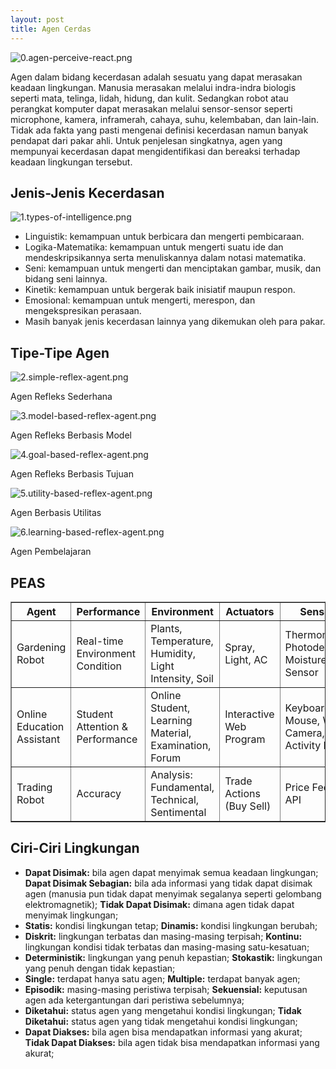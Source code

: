 ```yaml
---
layout: post
title: Agen Cerdas
---
```

![0.agen-perceive-react.png](https://images.hive.blog/DQmUT4m2bJknxg8vnSmRPb6eD8c9MirWe9kUZ49t1Jqjex9/0.agen-perceive-react.png)

Agen dalam bidang kecerdasan adalah sesuatu yang dapat merasakan keadaan lingkungan. Manusia merasakan melalui indra-indra biologis seperti mata, telinga, lidah, hidung, dan kulit. Sedangkan robot atau perangkat komputer dapat merasakan melalui sensor-sensor seperti microphone, kamera, inframerah, cahaya, suhu, kelembaban, dan lain-lain. Tidak ada fakta yang pasti mengenai definisi kecerdasan namun banyak pendapat dari pakar ahli. Untuk penjelesan singkatnya, agen yang mempunyai kecerdasan dapat mengidentifikasi dan bereaksi terhadap keadaan lingkungan tersebut.

## Jenis-Jenis Kecerdasan

![1.types-of-intelligence.png](https://images.hive.blog/DQmVZQ7o6zgmsfbAMUV9SKKrfvmztw5GdJDy74bEotbkS55/1.types-of-intelligence.png)

*   Linguistik: kemampuan untuk berbicara dan mengerti pembicaraan.
*   Logika-Matematika: kemampuan untuk mengerti suatu ide dan mendeskripsikannya serta menuliskannya dalam notasi matematika.
*   Seni: kemampuan untuk mengerti dan menciptakan gambar, musik, dan bidang seni lainnya.
*   Kinetik: kemampuan untuk bergerak baik inisiatif maupun respon.
*   Emosional: kemampuan untuk mengerti, merespon, dan mengekspresikan perasaan.
*   Masih banyak jenis kecerdasan lainnya yang dikemukan oleh para pakar.

## Tipe-Tipe Agen

![2.simple-reflex-agent.png](https://images.hive.blog/DQmbT943RxvEnJxm5GPQxQmGbez7pjcj4toV1i5WdowR16K/2.simple-reflex-agent.png)

Agen Refleks Sederhana

![3.model-based-reflex-agent.png](https://images.hive.blog/DQmafiowo7QzK4gJ8SE4YkYaMYCSagQakgj2ZhC416Y8f7g/3.model-based-reflex-agent.png)

Agen Refleks Berbasis Model

![4.goal-based-reflex-agent.png](https://images.hive.blog/DQmWT8qer4eXtHMs6XQUCaQpzhMXxaWxyudJ8Ko8xiBqM1c/4.goal-based-reflex-agent.png)

Agen Refleks Berbasis Tujuan

![5.utility-based-reflex-agent.png](https://images.hive.blog/DQmZqkEfvz5PC2pXKQhPig7TLjRSSKfLdiGasnixHhYWNTA/5.utility-based-reflex-agent.png)

Agen Berbasis Utilitas

![6.learning-based-reflex-agent.png](https://images.hive.blog/DQmWm9frTQZLkEQuUy1JjPDXc6bKjg7GwxrexeFSyzvoKTf/6.learning-based-reflex-agent.png)

Agen Pembelajaran

## PEAS

<table border="">

<thead>

<tr>

<th>Agent</th>

<th>Performance</th>

<th>Environment</th>

<th>Actuators</th>

<th>Sensors</th>

</tr>

</thead>

<tbody>

<tr>

<td>Gardening Robot</td>

<td>Real-time Environment Condition</td>

<td>Plants, Temperature, Humidity, Light Intensity, Soil</td>

<td>Spray, Light, AC</td>

<td>Thermometer, Photodetector, Moisture Sensor</td>

</tr>

<tr>

<td>Online Education Assistant</td>

<td>Student Attention & Performance</td>

<td>Online Student, Learning Material, Examination, Forum</td>

<td>Interactive Web Program</td>

<td>Keyboard, Mouse, Web Camera, Activity Logs</td>

</tr>

<tr>

<td>Trading Robot</td>

<td>Accuracy</td>

<td>Analysis: Fundamental, Technical, Sentimental</td>

<td>Trade Actions (Buy Sell)</td>

<td>Price Feeds API</td>

</tr>

</tbody>

</table>

## Ciri-Ciri Lingkungan

*   **Dapat Disimak:** bila agen dapat menyimak semua keadaan lingkungan; **Dapat Disimak Sebagian:** bila ada informasi yang tidak dapat disimak agen (manusia pun tidak dapat menyimak segalanya seperti gelombang elektromagnetik); **Tidak Dapat Disimak:** dimana agen tidak dapat menyimak lingkungan;
*   **Statis:** kondisi lingkungan tetap; **Dinamis:** kondisi lingkungan berubah;
*   **Diskrit:** lingkungan terbatas dan masing-masing terpisah; **Kontinu:** lingkungan kondisi tidak terbatas dan masing-masing satu-kesatuan;
*   **Deterministik:** lingkungan yang penuh kepastian; **Stokastik:** lingkungan yang penuh dengan tidak kepastian;
*   **Single:** terdapat hanya satu agen; **Multiple:** terdapat banyak agen;
*   **Episodik:** masing-masing peristiwa terpisah; **Sekuensial:** keputusan agen ada ketergantungan dari peristiwa sebelumnya;
*   **Diketahui:** status agen yang mengetahui kondisi lingkungan; **Tidak Diketahui:** status agen yang tidak mengetahui kondisi lingkungan;
*   **Dapat Diakses:** bila agen bisa mendapatkan informasi yang akurat; **Tidak Dapat Diakses:** bila agen tidak bisa mendapatkan informasi yang akurat;